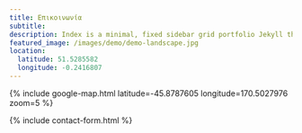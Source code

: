 ```yaml
---
title: Επικοινωνία
subtitle: 
description: Index is a minimal, fixed sidebar grid portfolio Jekyll theme.
featured_image: /images/demo/demo-landscape.jpg
location:
  latitude: 51.5285582
  longitude: -0.2416807
---
```




{% include google-map.html latitude=-45.8787605 longitude=170.5027976 zoom=5 %}

{% include contact-form.html %}

